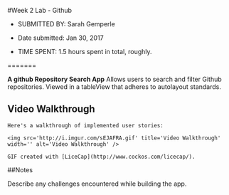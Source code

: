 
#Week 2 Lab - Github

* SUBMITTED BY: Sarah Gemperle

* Date submitted: Jan 30, 2017
 
* TIME SPENT: 1.5 hours spent in total, roughly.

=======

**A github Repository Search App** Allows users to search and filter
Github repositories. Viewed in a tableView that adheres to autolayout
standards.


## Video Walkthrough 

    Here's a walkthrough of implemented user stories:

    <img src='http://i.imgur.com/sEJAFRA.gif' title='Video Walkthrough' width='' alt='Video Walkthrough' />

    GIF created with [LiceCap](http://www.cockos.com/licecap/).
##Notes

Describe any challenges encountered while building the app.



